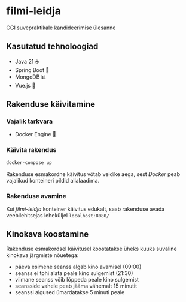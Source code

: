 # filmi-leidja
CGI suvepraktikale kandideerimise ülesanne

## Kasutatud tehnoloogiad
- Java 21 ☕️
- Spring Boot 🍃
- MongoDB 📊
- Vue.js 🌟

## Rakenduse käivitamine
### Vajalik tarkvara
- Docker Engine 🐋

### Käivita rakendus
```bash
docker-compose up
```
Rakenduse esmakordne käivitus võtab veidike aega, sest _Docker_ peab
vajalikud konteineri pildid allalaadima.

### Rakenduse avamine
Kui _filmi-leidja_ konteiner käivitus edukalt, saab rakenduse avada
veebilehitsejas leheküljel `localhost:8080/`


## Kinokava koostamine
Rakenduse esmakordsel käivitusel koostatakse üheks kuuks suvaline kinokava järgmiste nõuetega:
- päeva esimene seanss algab kino avamisel (09:00)
- seanss ei tohi alata peale kino sulgemist (21:30)
- viimane seanss võib lõppeda peale kino sulgemist
- seansside vahele peab jääma vähemalt 15 minutit
- seanssi algused ümardatakse 5 minuti peale